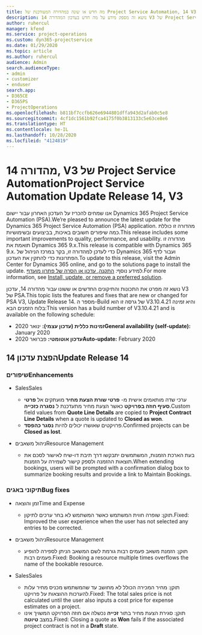```yaml
---
title: מה חדש או שונה במהדורה המעודכנת של Project Service Automation, 14 V3
description: נושא זה מספק מידע על מה חדש בעדכון המהדורה 14 V3 של Project Service Automation.
author: ruhercul
manager: kfend
ms.service: project-operations
ms.custom: dyn365-projectservice
ms.date: 01/29/2020
ms.topic: article
ms.author: ruhercul
audience: Admin
search.audienceType:
- admin
- customizer
- enduser
search.app:
- D365CE
- D365PS
- ProjectOperations
ms.openlocfilehash: b811bf7ccfb626e6944801dffa943d2afab0c5e8
ms.sourcegitcommit: 4cf1dc1561b92fca4175f0b3813133c5e63ce8e6
ms.translationtype: HT
ms.contentlocale: he-IL
ms.lasthandoff: 10/28/2020
ms.locfileid: "4124819"
---
```

# <a name="project-service-automation-update-release-14-v3"></a><span data-ttu-id="c3979-103">מהדורה 14, V3 של Project Service Automation</span><span class="sxs-lookup"><span data-stu-id="c3979-103">Project Service Automation Update Release 14, V3</span></span>
<span data-ttu-id="c3979-104">אנו שמחים להכריז על העדכון האחרון עבור יישום Dynamics 365 Project Service Automation‏ (PSA).</span><span class="sxs-lookup"><span data-stu-id="c3979-104">We’re pleased to announce the latest update for the Dynamics 365 Project Service Automation (PSA) application.</span></span> <span data-ttu-id="c3979-105">מהדורה זו כוללת כמה שיפורים חשובים באיכות, בביצועים ובשימושיות.</span><span class="sxs-lookup"><span data-stu-id="c3979-105">This release includes some important improvements to quality, performance, and usability.</span></span> <span data-ttu-id="c3979-106">מהדורה זו תואמת את Dynamics 365 9.x.</span><span class="sxs-lookup"><span data-stu-id="c3979-106">This release is compatible with Dynamics 365 9.x.</span></span> <span data-ttu-id="c3979-107">כדי לעדכן למהדורה זו, בקר במרכז הניהול של Dynamics 365 ועבור לדף הפתרונות כדי להתקין את העדכון.</span><span class="sxs-lookup"><span data-stu-id="c3979-107">To update to this release, visit the Admin Center for Dynamics 365 online, and go to the solutions page to install the update.</span></span> <span data-ttu-id="c3979-108">למידע נוסף: [התקנה, עדכון או הסרה של פתרון מועדף](https://docs.microsoft.com/power-platform/admin/install-remove-preferred-solution).</span><span class="sxs-lookup"><span data-stu-id="c3979-108">For more information, see [Install, update, or remove a preferred solution](https://docs.microsoft.com/power-platform/admin/install-remove-preferred-solution).</span></span>

<span data-ttu-id="c3979-109">נושא זה מפרט את התכונות והתיקונים החדשים או ששונו עבור מהדורה 14, עדכון V3 של PSA.</span><span class="sxs-lookup"><span data-stu-id="c3979-109">This topic lists the features and fixes that are new or changed for PSA V3, Update Release 14.</span></span> <span data-ttu-id="c3979-110">מספר ה-Build של גרסה זו הוא V3.10.4.21 והיא זמינה בלוח הזמנים הבא:</span><span class="sxs-lookup"><span data-stu-id="c3979-110">This version has a build number of V3.10.4.21 and is available on the following schedule:</span></span>

- <span data-ttu-id="c3979-111">**זמינות כללית (עדכון עצמי):** ינואר 2020</span><span class="sxs-lookup"><span data-stu-id="c3979-111">**General availability (self-update):** January 2020</span></span>
- <span data-ttu-id="c3979-112">**עדכון אוטומטי:** פברואר 2020</span><span class="sxs-lookup"><span data-stu-id="c3979-112">**Auto-update:** February 2020</span></span>

## <a name="update-release-14"></a><span data-ttu-id="c3979-113">הפצת עדכון 14</span><span class="sxs-lookup"><span data-stu-id="c3979-113">Update Release 14</span></span>

### <a name="enhancements"></a><span data-ttu-id="c3979-114">שיפורים</span><span class="sxs-lookup"><span data-stu-id="c3979-114">Enhancements</span></span>

- <span data-ttu-id="c3979-115">Sales</span><span class="sxs-lookup"><span data-stu-id="c3979-115">Sales</span></span>

     - <span data-ttu-id="c3979-116">ערכי שדה מותאמים אישית מ- **פרטי שורת הצעת מחיר** מועתקים אל **פרטי סעיף חוזה בפרויקט** כאשר הצעת מחיר מתעדכנת ל **נסגרה כזכייה**.</span><span class="sxs-lookup"><span data-stu-id="c3979-116">Custom field values from **Quote Line Details** are copied to **Project Contract Line Details** when a quote is updated to **Closed as won**.</span></span>
     - <span data-ttu-id="c3979-117">פרויקטים שאושרו יכולים להיות **נסגר כהפסד**.</span><span class="sxs-lookup"><span data-stu-id="c3979-117">Confirmed projects can be **Closed as lost**.</span></span>

- <span data-ttu-id="c3979-118">ניהול משאבים</span><span class="sxs-lookup"><span data-stu-id="c3979-118">Resource Management</span></span>

     - <span data-ttu-id="c3979-119">בעת הארכת הזמנות, המשתמשים יתבקשו דרך תיבת דו-שיח לאישור לסכם את תוצאות ההזמנה ולספק קישור לשמירה על הזמנות.</span><span class="sxs-lookup"><span data-stu-id="c3979-119">When extending bookings, users will be prompted with a confirmation dialog box to summarize booking results and provide a link to Maintain Bookings.</span></span>


### <a name="bug-fixes"></a><span data-ttu-id="c3979-120">תיקוני באגים</span><span class="sxs-lookup"><span data-stu-id="c3979-120">Bug fixes</span></span>

- <span data-ttu-id="c3979-121">זמן והוצאה</span><span class="sxs-lookup"><span data-stu-id="c3979-121">Time and Expense</span></span>

     - <span data-ttu-id="c3979-122">תוקן: שופרה חווית המשתמש כאשר המשתמש לא בחר ערכים לתיקון.</span><span class="sxs-lookup"><span data-stu-id="c3979-122">Fixed: Improved the user experience when the user has not selected any entries to be corrected.</span></span>

- <span data-ttu-id="c3979-123">ניהול משאבים</span><span class="sxs-lookup"><span data-stu-id="c3979-123">Resource Management</span></span>

     - <span data-ttu-id="c3979-124">תוקן: הזמנת משאב פעמים רבות גורמת לשם המשאב הניתן לספירה להופיע פעמים רבות.</span><span class="sxs-lookup"><span data-stu-id="c3979-124">Fixed: Booking a resource multiple times overflows the name of the bookable resource.</span></span>

- <span data-ttu-id="c3979-125">Sales</span><span class="sxs-lookup"><span data-stu-id="c3979-125">Sales</span></span>

     - <span data-ttu-id="c3979-126">תוקן: מחיר המכירה הכולל לא מחושב עד שהמשתמש מכניס מחיר עלות להערכות ההוצאות על פרויקט.</span><span class="sxs-lookup"><span data-stu-id="c3979-126">Fixed: The total sales price is not calculated until the user also inputs a cost price for expense estimates on a project.</span></span>
     - <span data-ttu-id="c3979-127">תוקן: סגירת הצעת מחיר בתור **זכייה** נכשלה אם חוזה הפרויקט המשויך אינו במצב **טיוטה**.</span><span class="sxs-lookup"><span data-stu-id="c3979-127">Fixed: Closing a quote as **Won** fails if the associated project contract is not in a **Draft** state.</span></span>

